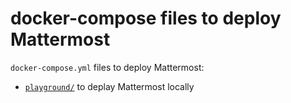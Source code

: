# docker-compose files to deploy Mattermost

`docker-compose.yml` files to deploy Mattermost:

- [`playground/`](playground/) to deplay Mattermost locally